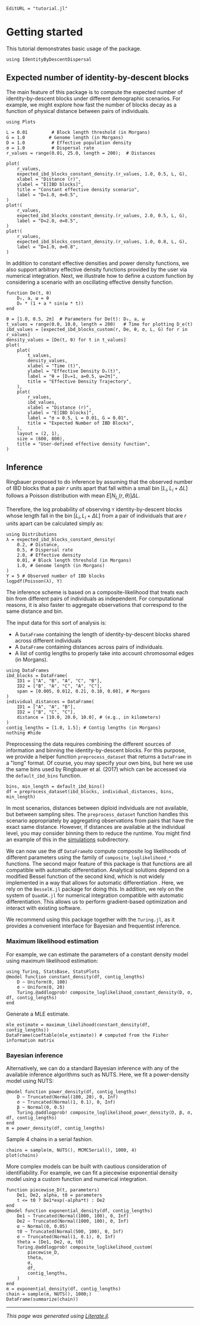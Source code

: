 ```@meta
EditURL = "tutorial.jl"
```

# Getting started

This tutorial demonstrates basic usage of the package.

````@example tutorial
using IdentityByDescentDispersal
````

## Expected number of identity-by-descent blocks
The main feature of this package is to compute the expected number of identity-by-descent blocks under different demographic scenarios.
For example, we might explore how fast the number of blocks decay as a function of physical distance between pairs of individuals.

````@example tutorial
using Plots

L = 0.01         # Block length threshold (in Morgans)
G = 1.0         # Genome length (in Morgans)
D = 1.0          # Effective population density
σ = 1.0          # Dispersal rate
r_values = range(0.01, 25.0, length = 200);  # Distances

plot(
    r_values,
    expected_ibd_blocks_constant_density.(r_values, 1.0, 0.5, L, G),
    xlabel = "Distance (r)",
    ylabel = "E[IBD blocks]",
    title = "Constant effective density scenario",
    label = "D=1.0, σ=0.5",
)
plot!(
    r_values,
    expected_ibd_blocks_constant_density.(r_values, 2.0, 0.5, L, G),
    label = "D=2.0, σ=0.5",
)
plot!(
    r_values,
    expected_ibd_blocks_constant_density.(r_values, 1.0, 0.8, L, G),
    label = "D=1.0, σ=0.8",
)
````

In addition to constant effective densities and power density functions, we also support arbitrary effective density functions provided by the user via numerical integration.
Next, we illustrate how to define a custom function by considering a scenario with an oscillating effective density function.

````@example tutorial
function De(t, θ)
    D₀, a, ω = θ
    D₀ * (1 + a * sin(ω * t))
end

θ = [1.0, 0.5, 2π]  # Parameters for De(t): D₀, a, ω
t_values = range(0.0, 10.0, length = 200)   # Time for plotting D_e(t)
ibd_values = [expected_ibd_blocks_custom(r, De, θ, σ, L, G) for r in r_values]
density_values = [De(t, θ) for t in t_values]
plot(
    plot(
        t_values,
        density_values,
        xlabel = "Time (t)",
        ylabel = "Effective Density Dₑ(t)",
        label = "θ = [D₀=1, a=0.5, ω=2π]",
        title = "Effective Density Trajectory",
    ),
    plot(
        r_values,
        ibd_values,
        xlabel = "Distance (r)",
        ylabel = "E[IBD blocks]",
        label = "σ = 0.5, L = 0.01, G = 0.01",
        title = "Expected Number of IBD Blocks",
    ),
    layout = (2, 1),
    size = (600, 800),
    title = "User-defined effective density function",
)
````

## Inference

Ringbauer proposed to do inference by assuming that the observed number of IBD blocks that a pair $r$ units apart that fall within a small bin $[L_i, L_i + \Delta L]$ follows a Poisson distribution with mean $E[N_{L_i}(r, \theta)] \Delta L$.

Therefore, the log probability of observing `Y` identity-by-descent blocks whose length fall in the bin $[L_i, L_i + \Delta L]$ from a pair of individuals that are $r$ units apart can be calculated simply as:

````@example tutorial
using Distributions
λ = expected_ibd_blocks_constant_density(
    0.2, # Distance,
    0.5, # Dispersal rate
    2.0, # Effective density
    0.01, # Block length threshold (in Morgans)
    1.0, # Genome length (in Morgans)
)
Y = 5 # Observed number of IBD blocks
logpdf(Poisson(λ), Y)
````

The inference scheme is based on a composite-likelihood that treats each bin from different pairs of individuals as independent. For computational reasons, it is also faster to aggregate observations that correspond to the same distance and bin.

The input data for this sort of analysis is:

- A `DataFrame` containing the length of identity-by-descent blocks shared across different individuals
- A `DataFrame` containing distances across pairs of individuals.
- A list of contig lengths to properly take into account chromosomal edges (in Morgans).

````@example tutorial
using DataFrames
ibd_blocks = DataFrame(
    ID1 = ["A", "B", "A", "C", "B"],
    ID2 = ["B", "A", "C", "A", "C"],
    span = [0.005, 0.012, 0.21, 0.10, 0.08], # Morgans
)
individual_distances = DataFrame(
    ID1 = ["A", "A", "B"],
    ID2 = ["B", "C", "C"],
    distance = [10.0, 20.0, 10.0], # (e.g., in kilometers)
)
contig_lengths = [1.0, 1.5]; # Contig lengths (in Morgans)
nothing #hide
````

Preprocessing the data requires combining the different sources of information and binning the identity-by-descent blocks.
For this purpose, we provide a helper function `preprocess_dataset` that returns a `DataFrame` in a "long" format.
Of course, you may specify your own bins, but here we use the same bins used by Ringbauer et al. (2017) which can be accessed via the `default_ibd_bins` function.

````@example tutorial
bins, min_length = default_ibd_bins()
df = preprocess_dataset(ibd_blocks, individual_distances, bins, min_length)
````

In most scenarios, distances between diploid individuals are not available, but between sampling sites. The `preprocess_dataset` function handles this scenario appropriately
by aggregating observations from pairs that have the exact same distance. However, if distances are available at the individual level, you may consider binning them to reduce
the runtime. You might find an example of this in the [simulations](https://github.com/currocam/IdentityByDescentDispersal.jl/tree/main/simulations) subdirectory.

We can now use the df `DataFrame`to compute composite log likelihoods of different parameters using the family of `composite_loglikelihood_*` functions.
The second major feature of this package is that functions are all compatible with automatic differentiation. Analytical solutions depend on a modified Bessel function of the second kind, which is not widely implemented in a way that allows for automatic differentiation .
Here, we rely on the `BesselK.jl` package for doing this. In addition, we rely on the system of `QuadGK.jl` for numerical integration compatible with automatic differentiation. This allows us to perform gradient-based optimization and interact with existing software.

We recommend using this package together with the `Turing.jl`, as it provides a convenient interface for Bayesian and frequentist inference.

### Maximum likelihood estimation

For example, we can estimate the parameters of a constant density model using maximum likelihood estimation:

````@example tutorial
using Turing, StatsBase, StatsPlots
@model function constant_density(df, contig_lengths)
    D ~ Uniform(0, 100)
    σ ~ Uniform(0, 20)
    Turing.@addlogprob! composite_loglikelihood_constant_density(D, σ, df, contig_lengths)
end
````

Generate a MLE estimate.

````@example tutorial
mle_estimate = maximum_likelihood(constant_density(df, contig_lengths))
DataFrame(coeftable(mle_estimate)) # computed from the Fisher information matrix
````

### Bayesian inference

Alternatively, we can do a standard Bayesian inference with any of the available inference algorithms such as NUTS. Here, we fit a power-density model using NUTS:

````@example tutorial
@model function power_density(df, contig_lengths)
    D ~ Truncated(Normal(100, 20), 0, Inf)
    σ ~ Truncated(Normal(1, 0.1), 0, Inf)
    β ~ Normal(0, 0.5)
    Turing.@addlogprob! composite_loglikelihood_power_density(D, β, σ, df, contig_lengths)
end
m = power_density(df, contig_lengths)
````

Sample 4 chains in a serial fashion.

````@example tutorial
chains = sample(m, NUTS(), MCMCSerial(), 1000, 4)
plot(chains)
````

More complex models can be built with cautious consideration of identifiability. For example, we can fit a piecewise exponential density model using a custom function and numerical integration.

````@example tutorial
function piecewise_D(t, parameters)
    De1, De2, alpha, t0 = parameters
    t <= t0 ? De1*exp(-alpha*t) : De2
end
@model function exponential_density(df, contig_lengths)
    De1 ~ Truncated(Normal(1000, 100), 0, Inf)
    De2 ~ Truncated(Normal(1000, 100), 0, Inf)
    α ~ Normal(0, 0.05)
    t0 ~ Truncated(Normal(500, 100), 0, Inf)
    σ ~ Truncated(Normal(1, 0.1), 0, Inf)
    theta = [De1, De2, α, t0]
    Turing.@addlogprob! composite_loglikelihood_custom(
        piecewise_D,
        theta,
        σ,
        df,
        contig_lengths,
    )
end
m = exponential_density(df, contig_lengths)
chain = sample(m, NUTS(), 1000;)
DataFrame(summarize(chain))
````

---

*This page was generated using [Literate.jl](https://github.com/fredrikekre/Literate.jl).*
